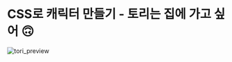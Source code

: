 # CSS로 캐릭터 만들기 - 토리는 집에 가고 싶어 🙃

![tori_preview](https://user-images.githubusercontent.com/102042383/193048625-1984b4ba-0a62-4fd4-9351-c3f0d8816aeb.gif)
